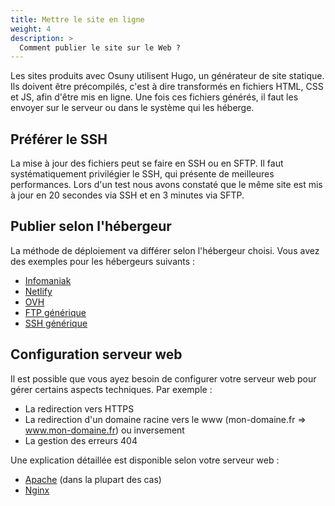 ```yaml
---
title: Mettre le site en ligne
weight: 4
description: >
  Comment publier le site sur le Web ?
---
```


Les sites produits avec Osuny utilisent Hugo, un générateur de site statique.
Ils doivent être précompilés, c'est à dire transformés en fichiers HTML, CSS et JS, afin d'être mis en ligne.
Une fois ces fichiers générés, il faut les envoyer sur le serveur ou dans le système qui les héberge.

## Préférer le SSH

La mise à jour des fichiers peut se faire en SSH ou en SFTP.
Il faut systématiquement privilégier le SSH, qui présente de meilleures performances.
Lors d'un test nous avons constaté que le même site est mis à jour en 20 secondes via SSH et en 3 minutes via SFTP.

## Publier selon l'hébergeur

La méthode de déploiement va différer selon l'hébergeur choisi. Vous avez des exemples pour les hébergeurs suivants :
- [Infomaniak](/docs/website/mettre-en-ligne/hebergeurs/infomaniak/)
- [Netlify](/docs/website/mettre-en-ligne/hebergeurs/netlify/)
- [OVH](/docs/website/mettre-en-ligne/hebergeurs/ovh/)
- [FTP générique](/docs/website/mettre-en-ligne/hebergeurs/ftp/)
- [SSH générique](/docs/website/mettre-en-ligne/hebergeurs/ssh/)

## Configuration serveur web

Il est possible que vous ayez besoin de configurer votre serveur web pour gérer certains aspects techniques. Par exemple :
- La redirection vers HTTPS
- La redirection d'un domaine racine vers le www (mon-domaine.fr => www.mon-domaine.fr) ou inversement
- La gestion des erreurs 404

Une explication détaillée est disponible selon votre serveur web :
- [Apache](/docs/website/mettre-en-ligne/serveurs-web/apache/) (dans la plupart des cas)
- [Nginx](/docs/website/mettre-en-ligne/serveurs-web/nginx/)
